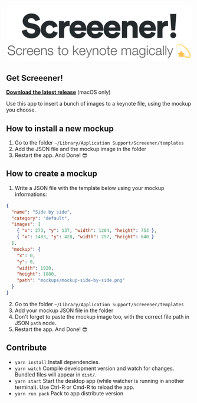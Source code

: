 <div align="center" markdown="1">
<img src="docs/logo.png" alt="Screeener! Screens to keynote magically" width="500">
</div>

## Get Screeener!

**[Download the latest release](https://github.com/zehfernandes/screeener/releases)** (macOS only)

Use this app to insert a bunch of images to a keynote file, using the mockup you choose.

## How to install a new mockup

1. Go to the folder `~/Library/Application Support/Screeener/templates`
2. Add the JSON file and the mockup image in the folder
3. Restart the app. And Done! 😎

## How to create a mockup

1. Write a JSON file with the template below using your mockup informations:
```json
{
  "name": "Side by side",
  "category": "default",
  "images": [
    { "x": 273, "y": 137, "width": 1204, "height": 753 },
    { "x": 1483, "y": 428, "width": 297, "height": 640 }
  ],
  "mockup": {
    "x": 0,
    "y": 0,
    "width": 1920,
    "height": 1080,
    "path": "mockups/mockup-side-by-side.png"
  }
}
```
2. Go to the folder `~/Library/Application Support/Screeener/templates`
3. Add your mockup JSON file in the folder
4. Don't forget to paste the mockup image too, with the correct file path in JSON `path` node.
5. Restart the app. And Done! 😎

## Contribute

- `yarn install` Install dependencies.
- `yarn watch` Compile development version and watch for changes. Bundled files will appear in `dist/`.
- `yarn start` Start the desktop app (while watcher is running in another terminal). Use Ctrl-R or Cmd-R to reload the app.
- `yarn run pack` Pack to app distribute version
